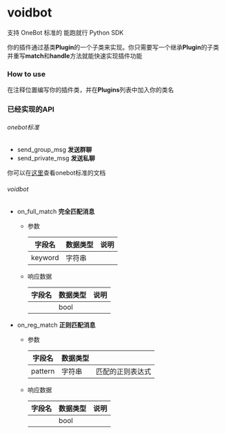 # voidbot
支持 OneBot 标准的 能跑就行 Python SDK

你的插件通过基类**Plugin**的一个子类来实现。你只需要写一个继承**Plugin**的子类并重写**match**和**handle**方法就能快速实现插件功能



### How to use

在注释位置编写你的插件类，并在**Plugins**列表中加入你的类名



### 已经实现的API

###### onebot标准

- send_group_msg **发送群聊**
- send_private_msg **发送私聊**

你可以在[这里](https://github.com/botuniverse/onebot)查看onebot标准的文档



###### voidbot

- on_full_match **完全匹配消息**

  - 参数

    | 字段名  | 数据类型 | 说明 |
    | ------- | -------- | ---- |
    | keyword | 字符串   |      |

  - 响应数据

    | 字段名 | 数据类型 | 说明 |
    | ------ | -------- | ---- |
    |        | bool     |      |

- on_reg_match **正则匹配消息**

  - 参数

    | 字段名  | 数据类型 |                  |
    | ------- | -------- | ---------------- |
    | pattern | 字符串   | 匹配的正则表达式 |

  - 响应数据

    | 字段名 | 数据类型 | 说明 |
    | ------ | -------- | ---- |
    |        | bool     |      |

    